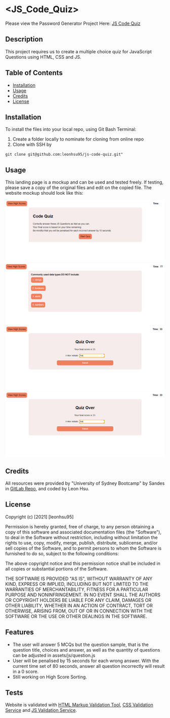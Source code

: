 # <JS_Code_Quiz>

Please view the Password Generator Project Here: [JS Code Quiz](https://leonhsu95.github.io/js-code-quiz/)

## Description

This project requires us to create a multiple choice quiz for JavaScript Questions using HTML, CSS and JS.

## Table of Contents

- [Installation](#installation)
- [Usage](#usage)
- [Credits](#credits)
- [License](#license)

## Installation

To install the files into your local repo, using Git Bash Terminal:

1) Create a folder locally to nominate for cloning from online repo
2) Clone with SSH by

```GitBash Commands
git clone git@github.com:leonhsu95/js-code-quiz.git"
 ```

## Usage

This landing page is a mockup and can be used and tested freely. If testing, please save a copy of the original files and edit on the copied file.
The website mockup should look like this:

 ![JS Code Quiz Home](assets/screenshots/screenshot.png)
 ![JS Code Quiz Question Example](assets/screenshots/screenshot2.png)
 ![High Score Form](assets/screenshots/screenshot3.png)
 ![High Score Page](assets/screenshots/screenshot3.png)

## Credits

All resources were provided by "University of Sydney Bootcamp" by Sandes in [GitLab Repo](https://sydney.bootcampcontent.com/university-of-sydney/usyd-syd-fsf-pt-02-2021-u-c), and coded by Leon Hsu.

## License

Copyright (c) [2021] [leonhsu95]

Permission is hereby granted, free of charge, to any person obtaining a copy
of this software and associated documentation files (the "Software"), to deal
in the Software without restriction, including without limitation the rights
to use, copy, modify, merge, publish, distribute, sublicense, and/or sell
copies of the Software, and to permit persons to whom the Software is
furnished to do so, subject to the following conditions:

The above copyright notice and this permission notice shall be included in all
copies or substantial portions of the Software.

THE SOFTWARE IS PROVIDED "AS IS", WITHOUT WARRANTY OF ANY KIND, EXPRESS OR
IMPLIED, INCLUDING BUT NOT LIMITED TO THE WARRANTIES OF MERCHANTABILITY,
FITNESS FOR A PARTICULAR PURPOSE AND NONINFRINGEMENT. IN NO EVENT SHALL THE
AUTHORS OR COPYRIGHT HOLDERS BE LIABLE FOR ANY CLAIM, DAMAGES OR OTHER
LIABILITY, WHETHER IN AN ACTION OF CONTRACT, TORT OR OTHERWISE, ARISING FROM,
OUT OF OR IN CONNECTION WITH THE SOFTWARE OR THE USE OR OTHER DEALINGS IN THE
SOFTWARE.

## Features

- The user will answer 5 MCQs but the question sample, that is the question title, choices and answer, as well as the quantity of questions can be adjusted in assets/js/question.js
- User will be penalised by 15 seconds for each wrong answer. With the current time set of 80 seconds, answer all question incorrectly will result in a 0 score.
- Still working on High Score Sorting.


## Tests

Website is validated with [HTML Markup Validation Tool](https://validator.w3.org/), [CSS Validation Service](https://jigsaw.w3.org/css-validator/) and [JS Validation Service](https://jshint.com/).
